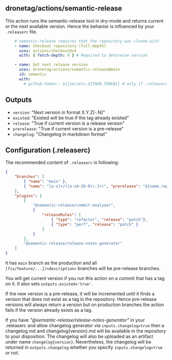 ## dronetag/actions/semantic-release

This action runs the semantic-release tool in dry-mode and returns current or the next
available version. Hence the behavior is influenced by your `.releaserc` file.

```yaml
	# semantic-release requires that the repository was cloned with
	- name: Checkout repository (full-depth)
      uses: actions/checkout@v4
      with: { fetch-depth: 0 } # Required to determine version

    - name: Get next release version
      uses: dronetag/actions/semantic-release@main
      id: semantic
      with:
        # github-token:: ${{secrets.GITHUB_TOKEN}} # only if .releaserc contains github plugin
```
## Outputs

- `version`: "Next version in format X.Y.Z[-<prerelease-branch-name>.N]"
- `existed`: "Existed will be true if the tag already existed"
- `release`: "True if current version is a release version"
- `prerelease`: "True if current version is a pre-release"
- `changelog`: "Changelog in markdown format"


## Configuration (.releaserc)

The recommended content of `.releaserc` is following:
```json
{
	"branches": [
		{ "name": "main" },
		{ "name": "[a-z]+/([a-zA-Z0-9\\-]+)", "prerelease": "${name.replace(/^.*\\//g, '')}"}
	],
	"plugins": [
		[
			"@semantic-release/commit-analyzer",
			{
				"releaseRules": [
					{ "type": "refactor", "release": "patch"},
					{ "type": "perf", "release": "patch" }
				]
			}
		],
		"@semantic-release/release-notes-generator"
	]
}
```
It has `main` branch as the production and all `[fix/feature/...]/<description>`
branches will be pre-release branches.

You will get current version if you run this action on a commit that
has a tag on it. It also sets `outputs.existed='true'`.

If the new version is a pre-release, it will be incremented until it
finds a version that does not exist as a tag in the repository. Hence
pre-release versions will always return a version but on production
branches the action fails if the version already exists as a tag.

If you have _"@semantic-release/release-notes-generator"_ in your .releaserc
and allow changelog generator via `inputs.changelog=true` then a changelog.md
and changelog{version}.md will be available in the repository to your disposition.
The changelog will also be uploaded as an artifact under name `changelog{version}`.
Nevertheless, the changelog will be returned in `outputs.changelog` whether you
specify `inputs.changelog=true` or not.

